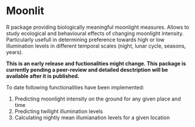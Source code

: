 # Moonlit

R package providing biologically meaningful moonlight measures. Allows to study ecological and behavioural effects of changing moonlight intensity.
Particularly usefull in determining preference towards high or low illumination levels in different temporal scales (night, lunar cycle, seasons, years).


__This is an early release and fuctionalities might change. This package is currently pending a peer-review and detailed desctription will be available after it is published.__


To date following functionalities have been implemented:

1. Predicting moonlight intensity on the ground for any given place and time
2. Predicting twilight illumination levels 
3. Calculating nightly mean illumianation levels for a given location
